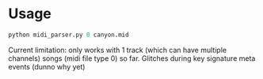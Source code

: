 # Usage

```python
python midi_parser.py 0 canyon.mid
```

Current limitation: only works with 1 track (which can have multiple channels) songs (midi file type 0) so far.
Glitches during key signature meta events (dunno why yet)
